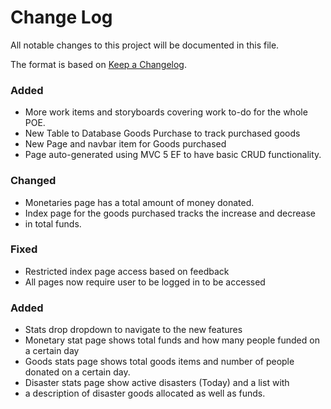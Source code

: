 # Change Log
All notable changes to this project will be documented in this file.
 
The format is based on [Keep a Changelog](http://keepachangelog.com/).
 
### Added
- More work items and storyboards covering work to-do for the whole POE.
- New Table to Database Goods Purchase to track purchased goods
- New Page and navbar item for Goods purchased
- Page auto-generated using MVC 5 EF to have basic CRUD functionality.
 
### Changed
- Monetaries page has a total amount of money donated.
- Index page for the goods purchased tracks the increase and decrease
- in total funds.
 
### Fixed
- Restricted index page access based on feedback
- All pages now require user to be logged in to be accessed

### Added
- Stats drop dropdown to navigate to the new features
- Monetary stat page shows total funds and how many people funded on a certain day
- Goods stats page shows total goods items and number of people donated on a certain day.
- Disaster stats page show active disasters (Today) and a list with 
- a description of disaster goods allocated as well as funds.
